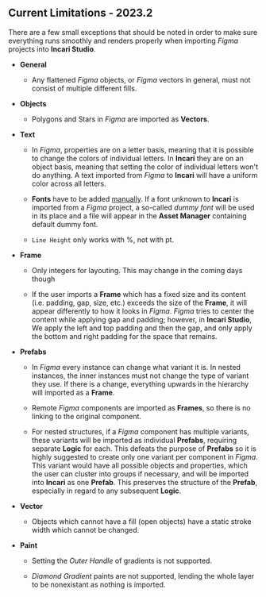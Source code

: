 ## Current Limitations - 2023.2

There are a few small exceptions that should be noted in order to make sure everything runs smoothly and renders properly when importing *Figma* projects into **Incari Studio**.

* **General**

  * Any flattened *Figma* objects, or *Figma* vectors in general, must not consist of multiple different fills.

* **Objects**

  * Polygons and Stars in *Figma* are imported as **Vectors**.

* **Text**

  * In *Figma*, properties are on a letter basis, meaning that it is possible to change the colors of individual letters. In **Incari** they are on an object basis, meaning that setting the color of individual letters won't do anything. A text imported from *Figma* to **Incari** will have a uniform color across all letters.

  * **Fonts** have to be added [manually](../modules/project-settings/fonts.md). If a font unknown to **Incari** is imported from a *Figma* project, a so-called *dummy font* will be used in its place and a file will appear in the **Asset Manager** containing default dummy font. 

  * `Line Height` only works with %, not with pt.

* **Frame**

  * Only integers for layouting. This may change in the coming days though

  * If the user imports a **Frame** which has a fixed size and its content (i.e. padding, gap, size, etc.) exceeds the size of the **Frame**, it will appear differently to how it looks in *Figma*. *Figma* tries to center the content while applying gap and padding; however, in **Incari Studio**, We apply the left and top padding and then the gap, and only apply the bottom and right padding for the space that remains.

* **Prefabs**

  * In *Figma* every instance can change what variant it is. In nested instances, the inner instances must not change the type of variant they use. If there is a change, everything upwards in the hierarchy will imported as a **Frame**. 

  * Remote *Figma* components are imported as **Frames**, so there is no linking to the original component.
  
  * For nested structures, if a *Figma* component has multiple variants, these variants will be imported as individual **Prefabs**, requiring separate **Logic** for each. This defeats the purpose of **Prefabs** so it is highly suggested to create only one variant per component in *Figma*. This variant would have all possible objects and properties, which the user can cluster into groups if necessary, and will be imported into **Incari** as one **Prefab**. This preserves the structure of the **Prefab**, especially in regard to any subsequent **Logic**. 


* **Vector**

  * Objects which cannot have a fill (open objects) have a static stroke width which cannot be changed. 

* **Paint**

  * Setting the *Outer Handle* of gradients is not supported.

  * *Diamond Gradient* paints are not supported, lending the whole layer to be nonexistant as nothing is imported.